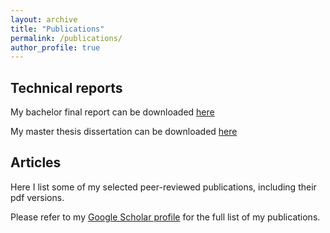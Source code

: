 ```yaml
---
layout: archive
title: "Publications"
permalink: /publications/
author_profile: true
---
```


## Technical reports

My bachelor final report can be downloaded [here](http://hharcolezi.github.io/files/2017_UNEMAT_Final_Work.pdf)

My master thesis dissertation can be downloaded [here](http://hharcolezi.github.io/files/2019_UNESP_Master_thesis_compressed.pdf)

## Articles

Here I list some of my selected peer-reviewed publications, including their pdf versions.

Please refer to my [Google Scholar profile](https://scholar.google.com/citations?hl=en&user=VJgSocwAAAAJ) for the full list of my publications.

<script src="https://bibbase.org/service/mendeley/d3148a09-11fc-3977-b94f-dff64aa07f73?jsonp=1"></script>

